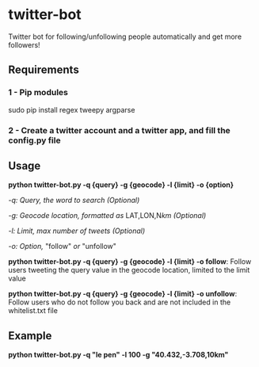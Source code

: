 # twitter-bot
Twitter bot for following/unfollowing people automatically and get more followers!


## Requirements
### 1 - Pip modules
sudo pip install regex tweepy argparse
### 2 - Create a twitter account and a twitter app, and fill the config.py file



## Usage

**python twitter-bot.py -q {query} -g {geocode} -l {limit} -o {option}**

*-q: Query, the word to search (Optional)*

*-g: Geocode location, formatted as* LAT,LON,N*km (Optional)*

*-l: Limit, max number of tweets (Optional)*

*-o: Option,* "follow" *or* "unfollow"


**python twitter-bot.py -q {query} -g {geocode} -l {limit} -o follow**: Follow users tweeting the query value in the geocode location, limited to the limit value

**python twitter-bot.py -q {query} -g {geocode} -l {limit} -o unfollow**: Follow users who do not follow you back and are not included in the whitelist.txt file




## Example
**python twitter-bot.py -q "le pen" -l 100 -g "40.432,-3.708,10km"**
